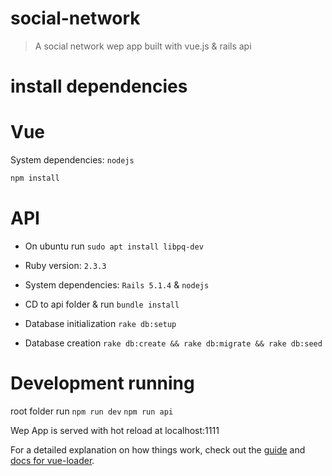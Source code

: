 # social-network

> A social network wep app built with vue.js & rails api

# install dependencies
# Vue

System dependencies: `nodejs`

``` bash
npm install
```

 # API

* On ubuntu run `sudo apt install libpq-dev`

* Ruby version: `2.3.3`

* System dependencies: `Rails 5.1.4` & `nodejs`

* CD to api folder & run `bundle install`

* Database initialization `rake db:setup`

* Database creation `rake db:create && rake db:migrate && rake db:seed`

# Development running

root folder run
`npm run dev`
`npm run api`

Wep App is served with hot reload at localhost:1111


For a detailed explanation on how things work, check out the [guide](http://vuejs-templates.github.io/webpack/) and [docs for vue-loader](http://vuejs.github.io/vue-loader).
